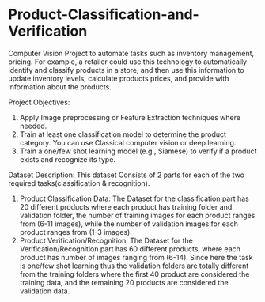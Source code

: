# Product-Classification-and-Verification
Computer Vision Project to automate tasks such as inventory management, pricing. For example, a retailer could use this technology to automatically identify and classify products in a store, and then use this information to update inventory levels, calculate products prices, and provide with information about the products.

Project Objectives:
1. Apply Image preprocessing or Feature Extraction techniques where needed.
2. Train at least one classification model to determine the product category. You can use Classical computer vision or deep learning. 
3. Train a one/few shot learning model (e.g., Siamese) to verify if a product exists and recognize its type.

Dataset Description:
This dataset Consists of 2 parts for each of the two required tasks(classification & recognition).
1. Product Classification Data: The Dataset for the classification part has 20 different products where each product has training folder and validation folder, the number of training images for each product ranges from (6-11 images), while the number of validation images for each product ranges from (1-3 images).
2. Product Verification/Recognition: The Dataset for the Verification/Recognition part has 60 different products, where each product has number of images ranging from (6-14). Since here the task is one/few shot learning thus the validation folders are totally different from the training folders where the first 40 product are considered the training data, and the remaining 20 products are considered the validation data.
